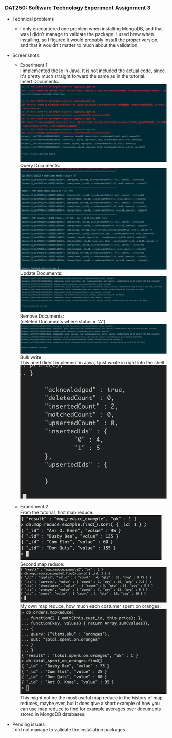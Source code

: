 ### DAT250: Software Technology Experiment Assignment 3

* Technical problems
  - I only encountered one problem when installing MongoDB, and that was I didn't manage to validate
  the package. I used brew when installing, so I figured it would probably install the proper version, and
  that it wouldn't matter to much about the validation. 
* Screenshots:
  - Experiment 1  
   I implemented these in Java. It is not included the actual code, since it's pretty much
   straight forward the same as in the tutorial.  
  Insert Documents:  
  ![](expass3_screenshots/insert.png)
  Query Documents:
  ![](expass3_screenshots/query.png)
  Update Documents:
  ![](expass3_screenshots/update.png)
  Remove Documents:  
  (deleted Documents where status = "A")
  ![](expass3_screenshots/delete.png)
  Bulk write  
  This one I didn't implement in Java, I just wrote in right into the shell
  ![](expass3_screenshots/bulk_write.png)
    
  - Experiment 2  
  From the tutorial, first map reduce:  
  ![](expass3_screenshots/map_reduce_1.png)  
  Second map reduce:  
  ![](expass3_screenshots/map_reduce_2.png)  
  My own map reduce, how much each costumer spent on oranges:  
  ![](expass3_screenshots/myown_map_reduce.png)  
  This might not be the most useful map reduce in the history of map reduces, maybe ever, but it does give a short
  example of how you can use map reduce to find for example averages over documents stored in MongoDB databases.
  
 * Pending issues  
 I did not manage to validate the installation packages
  
  
